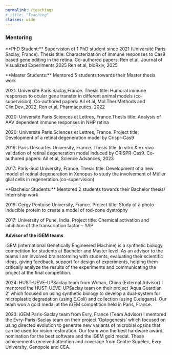 ```yaml
---
permalink: /teaching/
# title: "Teaching"
classes: wide
---
```


### **Mentoring**
<p align=“justify>**PhD Student:** Supervision of 1 PhD student since 2021 (Université Paris Saclay, France). Thesis title: Characterization of immune responses to Cas9 based gene editing in the retina. Co-authored papers: Ren et.al, Journal of Visualized Experiments,2025 Ren et.al, bioRxiv, 2025</p>
 
<p align=“justify>**Master Students:** Mentored 5 students towards their Master thesis work</p>
<p align=“justify>2021: Université Paris Saclay,France. Thesis title: Humoral immune responses to ocular gene transfer in different animal models (co-supervision). Co-authored papers: Ail et.al, Mol.Ther.Methods and Clin.Dev.,2022, Ren et.al, Pharmaceutics, 2022</p> 

<p align=“justify>2020: Université Paris Sciences et Lettres, France.Thesis title: Analysis of AAV dependent immune responses in NHP retina</p>

<p align=“justify>2020: Université Paris Sciences et Lettres, France. Project title: Development of a retinal degeneration model by Crispr-Cas9</p>

<p align=“justify>2019: Paris Descartes University, France. Thesis title: In vitro & ex vivo validation of retinal degeneration model induced by CRISPR-Cas9. Co-authored papers: Ail et.al, Science Advances, 2023</p>

<p align=“justify>2017: Paris-Sud University, France. Thesis title: Development of a new model of retinal degeneration in Xenopus to study the involvement of Müller glial cells in regeneration.(co-supervision)</p>
 
<p align=“justify>**Bachelor Students:** Mentored 2 students towards their Bachelor thesis/ Internship work
<p align=“justify>2019: Cergy Pontoise University, France. Project title: Study of a photo-inducible protein to create a model of rod-cone dystrophy</p>

<p align=“justify>2017: University of Pune, India. Project title: Chemical activation and inhibition of the transcription factor – YAP</p>

**Advisor of the iGEM teams**
<p align=“justify>iGEM (international Genetically Engineered Machine) is a synthetic biology competition for students at Bachelor and Master level. As an advisor to the teams I am involved brainstorming with students, evaluating their scientific ideas, giving feedback, support for design of experiments, helping them critically analyze the results of the experiments and communicating the project at the final competition.</p>

<p align=“justify>2024: HUST-UEVE-UPSaclay team from Wuhan, China (External Advisor)
I mentored the HUST-UEVE-UPSaclay team on their project ‘Aqua Guardian 2’ which focused on using synthetic biology to develop a dual-system for microplastic degradation (using E.Coli) and collection (using C.elegans). Our team won a gold medal at the iGEM competition held in Paris, France.</p>

<p align=“justify>2023: iGEM Paris-Saclay team from Evry, France (Team Advisor)
I mentored the Evry-Paris-Saclay team on their project ‘Optogenesis’ which focused on using directed evolution to generate new variants of microbial opsins that can be used for vision restoration. Our team won the best hardware award, nomination for the best software and the iGEM gold medal. These achievements received attention and coverage from Centre Supélec, Evry University, Genopole and CEA.</p>
